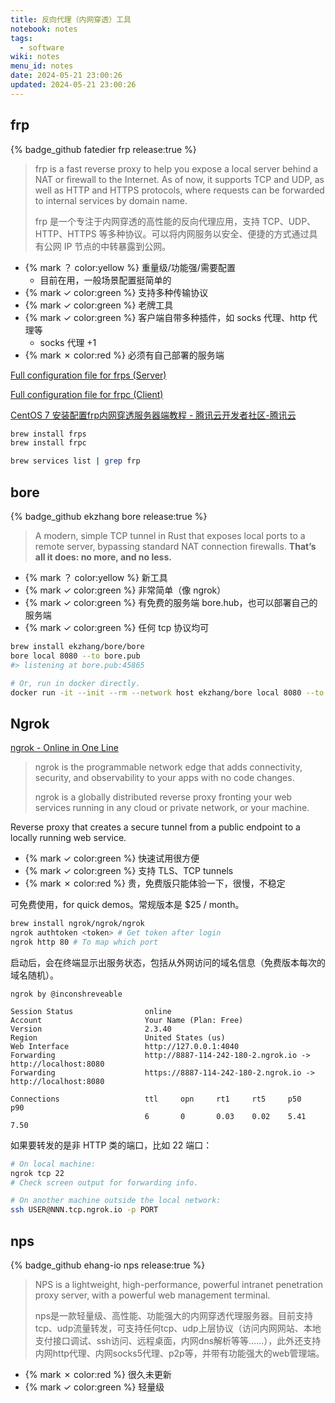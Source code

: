 ```yaml
---
title: 反向代理（内网穿透）工具
notebook: notes
tags:
  - software
wiki: notes
menu_id: notes
date: 2024-05-21 23:00:26
updated: 2024-05-21 23:00:26
---
```

## frp

{% badge_github fatedier frp release:true %}

> frp is a fast reverse proxy to help you expose a local server behind a NAT or firewall to the Internet. As of now, it supports TCP and UDP, as well as HTTP and HTTPS protocols, where requests can be forwarded to internal services by domain name.
>
> frp 是一个专注于内网穿透的高性能的反向代理应用，支持 TCP、UDP、HTTP、HTTPS 等多种协议。可以将内网服务以安全、便捷的方式通过具有公网 IP 节点的中转暴露到公网。

- {% mark ？ color:yellow %} 重量级/功能强/需要配置
  - 目前在用，一般场景配置挺简单的
- {% mark ✓ color:green %} 支持多种传输协议
- {% mark ✓ color:green %} 老牌工具
- {% mark ✓ color:green %} 客户端自带多种插件，如 socks 代理、http 代理等
  - socks 代理 +1
- {% mark ✗ color:red %} 必须有自己部署的服务端

[Full configuration file for frps (Server)](https://github.com/fatedier/frp/blob/dev/conf/frps_full.ini)

[Full configuration file for frpc (Client)](https://github.com/fatedier/frp/blob/dev/conf/frpc_full.ini)

[CentOS 7 安装配置frp内网穿透服务器端教程 - 腾讯云开发者社区-腾讯云](https://cloud.tencent.com/developer/article/1808601)

``` bash
brew install frps
brew install frpc

brew services list | grep frp
```

## bore

{% badge_github ekzhang bore release:true %}

> A modern, simple TCP tunnel in Rust that exposes local ports to a remote server, bypassing standard NAT connection firewalls. **That’s all it does: no more, and no less.**

- {% mark ？ color:yellow %} 新工具
- {% mark ✓ color:green %} 非常简单（像 ngrok）
- {% mark ✓ color:green %} 有免费的服务端 bore.hub，也可以部署自己的服务端
- {% mark ✓ color:green %} 任何 tcp 协议均可

``` bash
brew install ekzhang/bore/bore
bore local 8080 --to bore.pub
#> listening at bore.pub:45865

# Or, run in docker directly.
docker run -it --init --rm --network host ekzhang/bore local 8080 --to bore.pub
```

## Ngrok

[ngrok - Online in One Line](https://ngrok.com/)

> ngrok is the programmable network edge that adds connectivity, security, and observability to your apps with no code changes.
>
> ngrok is a globally distributed reverse proxy fronting your web services running in any cloud or private network, or your machine.

Reverse proxy that creates a secure tunnel from a public endpoint to a locally running web service.

- {% mark ✓ color:green %} 快速试用很方便
- {% mark ✓ color:green %} 支持 TLS、TCP tunnels
- {% mark ✗ color:red %} 贵，免费版只能体验一下，很慢，不稳定

可免费使用，for quick demos。常规版本是 $25 / month。

``` bash
brew install ngrok/ngrok/ngrok
ngrok authtoken <token> # Get token after login
ngrok http 80 # To map which port
```

启动后，会在终端显示出服务状态，包括从外网访问的域名信息（免费版本每次的域名随机）。

``` text
ngrok by @inconshreveable

Session Status                online
Account                       Your Name (Plan: Free)
Version                       2.3.40
Region                        United States (us)
Web Interface                 http://127.0.0.1:4040
Forwarding                    http://8887-114-242-180-2.ngrok.io -> http://localhost:8080
Forwarding                    https://8887-114-242-180-2.ngrok.io -> http://localhost:8080

Connections                   ttl     opn     rt1     rt5     p50     p90
                              6       0       0.03    0.02    5.41    7.50
```

如果要转发的是非 HTTP 类的端口，比如 22 端口：

``` bash
# On local machine:
ngrok tcp 22
# Check screen output for forwarding info.

# On another machine outside the local network:
ssh USER@NNN.tcp.ngrok.io -p PORT
```

## nps

{% badge_github ehang-io nps release:true %}

> NPS is a lightweight, high-performance, powerful intranet penetration proxy server, with a powerful web management terminal.
>
> nps是一款轻量级、高性能、功能强大的内网穿透代理服务器。目前支持tcp、udp流量转发，可支持任何tcp、udp上层协议（访问内网网站、本地支付接口调试、ssh访问、远程桌面，内网dns解析等等……），此外还支持内网http代理、内网socks5代理、p2p等，并带有功能强大的web管理端。

- {% mark ✗ color:red %} 很久未更新
- {% mark ✓ color:green %} 轻量级
